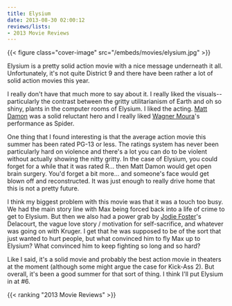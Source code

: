```yaml
---
title: Elysium
date: 2013-08-30 02:00:12
reviews/lists:
- 2013 Movie Reviews
---
```

{{< figure class="cover-image" src="/embeds/movies/elysium.jpg" >}}

Elysium is a pretty solid action movie with a nice message underneath it all. Unfortunately, it's not quite District 9 and there have been rather a lot of solid action movies this year.

<!--more-->

I really don't have that much more to say about it. I really liked the visuals--particularly the contrast between the gritty utilitarianism of Earth and oh so shiny, plants in the computer rooms of Elysium. I liked the acting. <a itemprop="url" href="http://www.imdb.com/name/nm0000354/?ref_=tt_cl_t1">Matt Damon</a> was a solid reluctant hero and I really liked <a itemprop="url" href="http://www.imdb.com/name/nm0609944/?ref_=tt_cl_t6">Wagner Moura</a>'s performance as Spider.

One thing that I found interesting is that the average action movie this summer has been rated PG-13 or less. The ratings system has never been particularly hard on violence and there's a lot you can do to be violent without actually showing the nitty gritty. In the case of Elysium, you could forget for a while that it was rated R... then Matt Damon would get open brain surgery. You'd forget a bit more... and someone's face would get blown off and reconstructed. It was just enough to really drive home that this is not a pretty future.

I think my biggest problem with this movie was that it was a touch too busy. We had the main story line with Max being forced back into a life of crime to get to Elysium. But then we also had a power grab by <a itemprop="url" href="http://www.imdb.com/name/nm0000149/?ref_=tt_cl_t2">Jodie Foster</a>'s Delacourt, the vague love story / motivation for self-sacrifice, and whatever was going on with Kruger. I get that he was supposed to be of the sort that just wanted to hurt people, but what convinced him to fly Max up to Elysium? What convinced him to keep fighting so long and so hard?

Like I said, it's a solid movie and probably the best action movie in theaters at the moment (although some might argue the case for Kick-Ass 2). But overall, it's been a good summer for that sort of thing. I think I'll put Elysium in at #6.

{{< ranking "2013 Movie Reviews" >}}